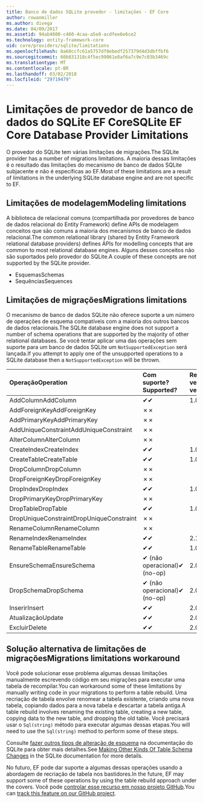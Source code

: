 ```yaml
---
title: Banco de dados SQLite provedor - limitações - EF Core
author: rowanmiller
ms.author: divega
ms.date: 04/09/2017
ms.assetid: 94ab4800-c460-4caa-a5e8-acdfee6e6ce2
ms.technology: entity-framework-core
uid: core/providers/sqlite/limitations
ms.openlocfilehash: 8a60ccfc61a5757df8ebedf257379d4d3dbffbf6
ms.sourcegitcommit: 60b831318c4f5ec99061e8af6a7c9e7c03b3469c
ms.translationtype: MT
ms.contentlocale: pt-BR
ms.lasthandoff: 03/02/2018
ms.locfileid: "29719479"
---
```

# <a name="sqlite-ef-core-database-provider-limitations"></a><span data-ttu-id="2901d-102">Limitações de provedor de banco de dados do SQLite EF Core</span><span class="sxs-lookup"><span data-stu-id="2901d-102">SQLite EF Core Database Provider Limitations</span></span>

<span data-ttu-id="2901d-103">O provedor do SQLite tem várias limitações de migrações.</span><span class="sxs-lookup"><span data-stu-id="2901d-103">The SQLite provider has a number of migrations limitations.</span></span> <span data-ttu-id="2901d-104">A maioria dessas limitações é o resultado das limitações do mecanismo de banco de dados SQLite subjacente e não é específicas ao EF.</span><span class="sxs-lookup"><span data-stu-id="2901d-104">Most of these limitations are a result of limitations in the underlying SQLite database engine and are not specific to EF.</span></span>

## <a name="modeling-limitations"></a><span data-ttu-id="2901d-105">Limitações de modelagem</span><span class="sxs-lookup"><span data-stu-id="2901d-105">Modeling limitations</span></span>

<span data-ttu-id="2901d-106">A biblioteca de relacional comuns (compartilhada por provedores de banco de dados relacional do Entity Framework) define APIs de modelagem conceitos que são comuns a maioria dos mecanismos de banco de dados relacional.</span><span class="sxs-lookup"><span data-stu-id="2901d-106">The common relational library (shared by Entity Framework relational database providers) defines APIs for modelling concepts that are common to most relational database engines.</span></span> <span data-ttu-id="2901d-107">Alguns desses conceitos não são suportados pelo provedor do SQLite.</span><span class="sxs-lookup"><span data-stu-id="2901d-107">A couple of these concepts are not supported by the SQLite provider.</span></span>

* <span data-ttu-id="2901d-108">Esquemas</span><span class="sxs-lookup"><span data-stu-id="2901d-108">Schemas</span></span>
* <span data-ttu-id="2901d-109">Sequências</span><span class="sxs-lookup"><span data-stu-id="2901d-109">Sequences</span></span>

## <a name="migrations-limitations"></a><span data-ttu-id="2901d-110">Limitações de migrações</span><span class="sxs-lookup"><span data-stu-id="2901d-110">Migrations limitations</span></span>

<span data-ttu-id="2901d-111">O mecanismo de banco de dados SQLite não oferece suporte a um número de operações de esquema compatíveis com a maioria dos outros bancos de dados relacionais.</span><span class="sxs-lookup"><span data-stu-id="2901d-111">The SQLite database engine does not support a number of schema operations that are supported by the majority of other relational databases.</span></span> <span data-ttu-id="2901d-112">Se você tentar aplicar uma das operações sem suporte para um banco de dados SQLite um `NotSupportedException` será lançada.</span><span class="sxs-lookup"><span data-stu-id="2901d-112">If you attempt to apply one of the unsupported operations to a SQLite database then a `NotSupportedException` will be thrown.</span></span>

| <span data-ttu-id="2901d-113">Operação</span><span class="sxs-lookup"><span data-stu-id="2901d-113">Operation</span></span>            | <span data-ttu-id="2901d-114">Com suporte?</span><span class="sxs-lookup"><span data-stu-id="2901d-114">Supported?</span></span> | <span data-ttu-id="2901d-115">Requer a versão</span><span class="sxs-lookup"><span data-stu-id="2901d-115">Requires version</span></span> |
|:---------------------|:-----------|:-----------------|
| <span data-ttu-id="2901d-116">AddColumn</span><span class="sxs-lookup"><span data-stu-id="2901d-116">AddColumn</span></span>            | <span data-ttu-id="2901d-117">✔</span><span class="sxs-lookup"><span data-stu-id="2901d-117">✔</span></span>          | <span data-ttu-id="2901d-118">1.0</span><span class="sxs-lookup"><span data-stu-id="2901d-118">1.0</span></span>              |
| <span data-ttu-id="2901d-119">AddForeignKey</span><span class="sxs-lookup"><span data-stu-id="2901d-119">AddForeignKey</span></span>        | <span data-ttu-id="2901d-120">✗</span><span class="sxs-lookup"><span data-stu-id="2901d-120">✗</span></span>          |                  |
| <span data-ttu-id="2901d-121">AddPrimaryKey</span><span class="sxs-lookup"><span data-stu-id="2901d-121">AddPrimaryKey</span></span>        | <span data-ttu-id="2901d-122">✗</span><span class="sxs-lookup"><span data-stu-id="2901d-122">✗</span></span>          |                  |
| <span data-ttu-id="2901d-123">AddUniqueConstraint</span><span class="sxs-lookup"><span data-stu-id="2901d-123">AddUniqueConstraint</span></span>  | <span data-ttu-id="2901d-124">✗</span><span class="sxs-lookup"><span data-stu-id="2901d-124">✗</span></span>          |                  |
| <span data-ttu-id="2901d-125">AlterColumn</span><span class="sxs-lookup"><span data-stu-id="2901d-125">AlterColumn</span></span>          | <span data-ttu-id="2901d-126">✗</span><span class="sxs-lookup"><span data-stu-id="2901d-126">✗</span></span>          |                  |
| <span data-ttu-id="2901d-127">CreateIndex</span><span class="sxs-lookup"><span data-stu-id="2901d-127">CreateIndex</span></span>          | <span data-ttu-id="2901d-128">✔</span><span class="sxs-lookup"><span data-stu-id="2901d-128">✔</span></span>          | <span data-ttu-id="2901d-129">1.0</span><span class="sxs-lookup"><span data-stu-id="2901d-129">1.0</span></span>              |
| <span data-ttu-id="2901d-130">CreateTable</span><span class="sxs-lookup"><span data-stu-id="2901d-130">CreateTable</span></span>          | <span data-ttu-id="2901d-131">✔</span><span class="sxs-lookup"><span data-stu-id="2901d-131">✔</span></span>          | <span data-ttu-id="2901d-132">1.0</span><span class="sxs-lookup"><span data-stu-id="2901d-132">1.0</span></span>              |
| <span data-ttu-id="2901d-133">DropColumn</span><span class="sxs-lookup"><span data-stu-id="2901d-133">DropColumn</span></span>           | <span data-ttu-id="2901d-134">✗</span><span class="sxs-lookup"><span data-stu-id="2901d-134">✗</span></span>          |                  |
| <span data-ttu-id="2901d-135">DropForeignKey</span><span class="sxs-lookup"><span data-stu-id="2901d-135">DropForeignKey</span></span>       | <span data-ttu-id="2901d-136">✗</span><span class="sxs-lookup"><span data-stu-id="2901d-136">✗</span></span>          |                  |
| <span data-ttu-id="2901d-137">DropIndex</span><span class="sxs-lookup"><span data-stu-id="2901d-137">DropIndex</span></span>            | <span data-ttu-id="2901d-138">✔</span><span class="sxs-lookup"><span data-stu-id="2901d-138">✔</span></span>          | <span data-ttu-id="2901d-139">1.0</span><span class="sxs-lookup"><span data-stu-id="2901d-139">1.0</span></span>              |
| <span data-ttu-id="2901d-140">DropPrimaryKey</span><span class="sxs-lookup"><span data-stu-id="2901d-140">DropPrimaryKey</span></span>       | <span data-ttu-id="2901d-141">✗</span><span class="sxs-lookup"><span data-stu-id="2901d-141">✗</span></span>          |                  |
| <span data-ttu-id="2901d-142">DropTable</span><span class="sxs-lookup"><span data-stu-id="2901d-142">DropTable</span></span>            | <span data-ttu-id="2901d-143">✔</span><span class="sxs-lookup"><span data-stu-id="2901d-143">✔</span></span>          | <span data-ttu-id="2901d-144">1.0</span><span class="sxs-lookup"><span data-stu-id="2901d-144">1.0</span></span>              |
| <span data-ttu-id="2901d-145">DropUniqueConstraint</span><span class="sxs-lookup"><span data-stu-id="2901d-145">DropUniqueConstraint</span></span> | <span data-ttu-id="2901d-146">✗</span><span class="sxs-lookup"><span data-stu-id="2901d-146">✗</span></span>          |                  |
| <span data-ttu-id="2901d-147">RenameColumn</span><span class="sxs-lookup"><span data-stu-id="2901d-147">RenameColumn</span></span>         | <span data-ttu-id="2901d-148">✗</span><span class="sxs-lookup"><span data-stu-id="2901d-148">✗</span></span>          |                  |
| <span data-ttu-id="2901d-149">RenameIndex</span><span class="sxs-lookup"><span data-stu-id="2901d-149">RenameIndex</span></span>          | <span data-ttu-id="2901d-150">✔</span><span class="sxs-lookup"><span data-stu-id="2901d-150">✔</span></span>          | <span data-ttu-id="2901d-151">2.1</span><span class="sxs-lookup"><span data-stu-id="2901d-151">2.1</span></span>              |
| <span data-ttu-id="2901d-152">RenameTable</span><span class="sxs-lookup"><span data-stu-id="2901d-152">RenameTable</span></span>          | <span data-ttu-id="2901d-153">✔</span><span class="sxs-lookup"><span data-stu-id="2901d-153">✔</span></span>          | <span data-ttu-id="2901d-154">1.0</span><span class="sxs-lookup"><span data-stu-id="2901d-154">1.0</span></span>              |
| <span data-ttu-id="2901d-155">EnsureSchema</span><span class="sxs-lookup"><span data-stu-id="2901d-155">EnsureSchema</span></span>         | <span data-ttu-id="2901d-156">✔ (não operacional)</span><span class="sxs-lookup"><span data-stu-id="2901d-156">✔ (no-op)</span></span>  | <span data-ttu-id="2901d-157">2.0</span><span class="sxs-lookup"><span data-stu-id="2901d-157">2.0</span></span>              |
| <span data-ttu-id="2901d-158">DropSchema</span><span class="sxs-lookup"><span data-stu-id="2901d-158">DropSchema</span></span>           | <span data-ttu-id="2901d-159">✔ (não operacional)</span><span class="sxs-lookup"><span data-stu-id="2901d-159">✔ (no-op)</span></span>  | <span data-ttu-id="2901d-160">2.0</span><span class="sxs-lookup"><span data-stu-id="2901d-160">2.0</span></span>              |
| <span data-ttu-id="2901d-161">Inserir</span><span class="sxs-lookup"><span data-stu-id="2901d-161">Insert</span></span>               | <span data-ttu-id="2901d-162">✔</span><span class="sxs-lookup"><span data-stu-id="2901d-162">✔</span></span>          | <span data-ttu-id="2901d-163">2.0</span><span class="sxs-lookup"><span data-stu-id="2901d-163">2.0</span></span>              |
| <span data-ttu-id="2901d-164">Atualização</span><span class="sxs-lookup"><span data-stu-id="2901d-164">Update</span></span>               | <span data-ttu-id="2901d-165">✔</span><span class="sxs-lookup"><span data-stu-id="2901d-165">✔</span></span>          | <span data-ttu-id="2901d-166">2.0</span><span class="sxs-lookup"><span data-stu-id="2901d-166">2.0</span></span>              |
| <span data-ttu-id="2901d-167">Excluir</span><span class="sxs-lookup"><span data-stu-id="2901d-167">Delete</span></span>               | <span data-ttu-id="2901d-168">✔</span><span class="sxs-lookup"><span data-stu-id="2901d-168">✔</span></span>          | <span data-ttu-id="2901d-169">2.0</span><span class="sxs-lookup"><span data-stu-id="2901d-169">2.0</span></span>              |

## <a name="migrations-limitations-workaround"></a><span data-ttu-id="2901d-170">Solução alternativa de limitações de migrações</span><span class="sxs-lookup"><span data-stu-id="2901d-170">Migrations limitations workaround</span></span>

<span data-ttu-id="2901d-171">Você pode solucionar esse problema algumas dessas limitações manualmente escrevendo código em seu migrações para executar uma tabela de recompilar.</span><span class="sxs-lookup"><span data-stu-id="2901d-171">You can workaround some of these limitations by manually writing code in your migrations to perform a table rebuild.</span></span> <span data-ttu-id="2901d-172">Uma recriação de tabela envolve renomear a tabela existente, criando uma nova tabela, copiando dados para a nova tabela e descartar a tabela antiga.</span><span class="sxs-lookup"><span data-stu-id="2901d-172">A table rebuild involves renaming the existing table, creating a new table, copying data to the new table, and dropping the old table.</span></span> <span data-ttu-id="2901d-173">Você precisará usar o `Sql(string)` método para executar algumas dessas etapas.</span><span class="sxs-lookup"><span data-stu-id="2901d-173">You will need to use the `Sql(string)` method to perform some of these steps.</span></span>

<span data-ttu-id="2901d-174">Consulte [fazer outros tipos de alteração de esquema](http://sqlite.org/lang_altertable.html#otheralter) na documentação do SQLite para obter mais detalhes.</span><span class="sxs-lookup"><span data-stu-id="2901d-174">See [Making Other Kinds Of Table Schema Changes](http://sqlite.org/lang_altertable.html#otheralter) in the SQLite documentation for more details.</span></span>

<span data-ttu-id="2901d-175">No futuro, EF pode dar suporte a algumas dessas operações usando a abordagem de recriação de tabela nos bastidores.</span><span class="sxs-lookup"><span data-stu-id="2901d-175">In the future, EF may support some of these operations by using the table rebuild approach under the covers.</span></span> <span data-ttu-id="2901d-176">Você pode [controlar esse recurso em nosso projeto GitHub](https://github.com/aspnet/EntityFrameworkCore/issues/329).</span><span class="sxs-lookup"><span data-stu-id="2901d-176">You can [track this feature on our GitHub project](https://github.com/aspnet/EntityFrameworkCore/issues/329).</span></span>
